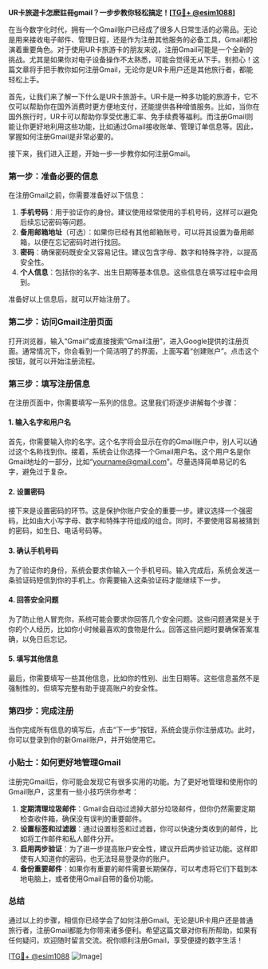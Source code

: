 **UR卡旅遊卡怎麽註冊gmail？一步步教你轻松搞定！[[TG💪+ @esim1088](https://t.me/s/esim1088)]**

在当今数字化时代，拥有一个Gmail账户已经成了很多人日常生活的必需品。无论是用来接收电子邮件、管理日程，还是作为注册其他服务的必备工具，Gmail都扮演着重要角色。对于使用UR卡旅游卡的朋友来说，注册Gmail可能是一个全新的挑战。尤其是如果你对电子设备操作不太熟悉，可能会觉得无从下手。别担心！这篇文章将手把手教你如何注册Gmail，无论你是UR卡用户还是其他旅行者，都能轻松上手。

首先，让我们来了解一下什么是UR卡旅游卡。UR卡是一种多功能的旅游卡，它不仅可以帮助你在国外消费时更方便地支付，还能提供各种增值服务。比如，当你在国外旅行时，UR卡可以帮助你享受优惠汇率、免手续费等福利。而注册Gmail则能让你更好地利用这些功能，比如通过Gmail接收账单、管理订单信息等。因此，掌握如何注册Gmail是非常必要的。

接下来，我们进入正题，开始一步一步教你如何注册Gmail。

### 第一步：准备必要的信息

在注册Gmail之前，你需要准备好以下信息：

1. **手机号码**：用于验证你的身份。建议使用经常使用的手机号码，这样可以避免后续忘记密码等问题。
2. **备用邮箱地址**（可选）：如果你已经有其他邮箱账号，可以将其设置为备用邮箱，以便在忘记密码时进行找回。
3. **密码**：确保密码既安全又容易记住。建议包含字母、数字和特殊字符，以提高安全性。
4. **个人信息**：包括你的名字、出生日期等基本信息。这些信息在填写过程中会用到。

准备好以上信息后，就可以开始注册了。

### 第二步：访问Gmail注册页面

打开浏览器，输入“Gmail”或直接搜索“Gmail注册”，进入Google提供的注册页面。通常情况下，你会看到一个简洁明了的界面，上面写着“创建账户”。点击这个按钮，就可以开始注册流程。

### 第三步：填写注册信息

在注册页面中，你需要填写一系列的信息。这里我们将逐步讲解每个步骤：

#### 1. 输入名字和用户名

首先，你需要输入你的名字。这个名字将会显示在你的Gmail账户中，别人可以通过这个名称找到你。接着，系统会让你选择一个Gmail用户名。这个用户名是你Gmail地址的一部分，比如“yourname@gmail.com”。尽量选择简单易记的名字，避免过于复杂。

#### 2. 设置密码

接下来是设置密码的环节。这是保护你账户安全的重要一步。建议选择一个强密码，比如由大小写字母、数字和特殊字符组成的组合。同时，不要使用容易被猜到的密码，如生日、电话号码等。

#### 3. 确认手机号码

为了验证你的身份，系统会要求你输入一个手机号码。输入完成后，系统会发送一条验证码短信到你的手机上。你需要输入这条验证码才能继续下一步。

#### 4. 回答安全问题

为了防止他人冒充你，系统可能会要求你回答几个安全问题。这些问题通常是关于你的个人经历，比如你小时候最喜欢的食物是什么。回答这些问题时要确保答案准确，以免日后忘记。

#### 5. 填写其他信息

最后，你需要填写一些其他信息，比如你的性别、出生日期等。这些信息虽然不是强制性的，但填写完整有助于提高账户的安全性。

### 第四步：完成注册

当你完成所有信息的填写后，点击“下一步”按钮，系统会提示你注册成功。此时，你可以登录到你的新Gmail账户，并开始使用它。

### 小贴士：如何更好地管理Gmail

注册完Gmail后，你可能会发现它有很多实用的功能。为了更好地管理和使用你的Gmail账户，这里有一些小技巧供你参考：

1. **定期清理垃圾邮件**：Gmail会自动过滤掉大部分垃圾邮件，但你仍然需要定期检查收件箱，确保没有误判的重要邮件。
2. **设置标签和过滤器**：通过设置标签和过滤器，你可以快速分类收到的邮件，比如将工作邮件和私人邮件分开。
3. **启用两步验证**：为了进一步提高账户安全性，建议开启两步验证功能。这样即使有人知道你的密码，也无法轻易登录你的账户。
4. **备份重要邮件**：如果你有重要的邮件需要长期保存，可以考虑将它们下载到本地电脑上，或者使用Gmail自带的备份功能。

### 总结

通过以上的步骤，相信你已经学会了如何注册Gmail。无论是UR卡用户还是普通旅行者，注册Gmail都能为你带来诸多便利。希望这篇文章对你有所帮助，如果有任何疑问，欢迎随时留言交流。祝你顺利注册Gmail，享受便捷的数字生活！

[[TG💪+ @esim1088](https://t.me/s/esim1088) ![Image](https://i.postimg.cc/4NQfJmqS/Snipaste-2025-05-13-00-14-12.png)]